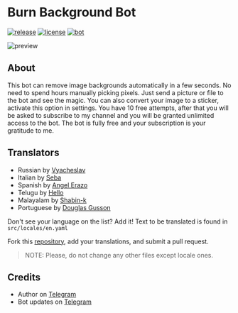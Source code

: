 # Burn Background Bot
[![release](https://img.shields.io/badge/release-v1.4.9-green.svg?style=flat)]()
[![license](https://img.shields.io/github/license/s0ftik3/random-animals)]()
[![bot](https://img.shields.io/badge/Bot-Telegram-blue)](https://t.me/burnbgbot)

![preview](https://i.ibb.co/dKxZf5G/preview.png)

## About
This bot can remove image backgrounds automatically in a few seconds. No need to spend hours manually picking pixels. Just send a picture or file to the bot and see the magic. You can also convert your image to a sticker, activate this option in settings. You have 10 free attempts, after that you will be asked to subscribe to my channel and you will be granted unlimited access to the bot. The bot is fully free and your subscription is your gratitude to me.

## Translators

* Russian by [Vyacheslav](https://t.me/vychs)
* Italian by [Seba](https://t.me/probably_dead)
* Spanish by [Angel Erazo](https://t.me/aerazo)
* Telugu by [Hello](https://t.me/Udaycab)
* Malayalam by [Shabin-k](https://github.com/SHABIN-K)
* Portuguese by [Douglas Gusson](https://t.me/gussond)

Don't see your language on the list? Add it!
Text to be translated is found in `src/locales/en.yaml`

Fork this [repository](https://github.com/s0ftik3/burnbg-bot), add your translations, and submit a pull request.

> NOTE: Please, do not change any other files except locale ones.

## Credits
- Author on [Telegram](https://t.me/vychs)
- Bot updates on [Telegram](https://t.me/softik)